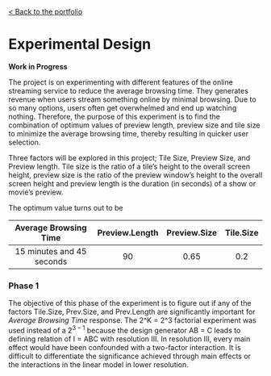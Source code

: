 [< Back to the portfolio](https://s-bishnoi.github.io/shubham-bishnoi/)

# Experimental Design

**Work in Progress**

The project is on experimenting with different features of the online streaming service to reduce the average browsing time. They generates revenue when users stream something online by minimal browsing. Due to so many options, users often get overwhelmed and end up watching nothing. Therefore, the purpose of this experiment is to find the combination of optimum values of preview length, preview size and tile size to minimize the average browsing time, thereby resulting in quicker user selection.

Three factors will be explored in this project; Tile Size, Preview Size, and Preview length. Tile size is the ratio of a tile’s height to the overall screen height, preview size is the ratio of the preview window’s height to the overall screen height and preview length is the duration (in seconds) of a show or movie’s preview.

The optimum value turns out to be

| Average Browsing Time | Preview.Length | Preview.Size | Tile.Size |
| :---: | :---: | :---: | :---: |
| 15 minutes and 45 seconds | 90 | 0.65 | 0.2 |

### Phase 1

The objective of this phase of the experiment is to figure out if any of the factors Tile.Size, Prev.Size, and Prev.Length are significantly important for *Average Browsing Time* response. The 2^K = 2^3 factorial experiment was used instead of a $2^{3-1}$ because the design generator AB = C leads to defining relation of I = ABC with resolution III. In resolution III, every main effect would have been confounded with a two-factor interaction. It is difficult to differentiate the significance achieved through main effects or the interactions in the linear model in lower resolution.